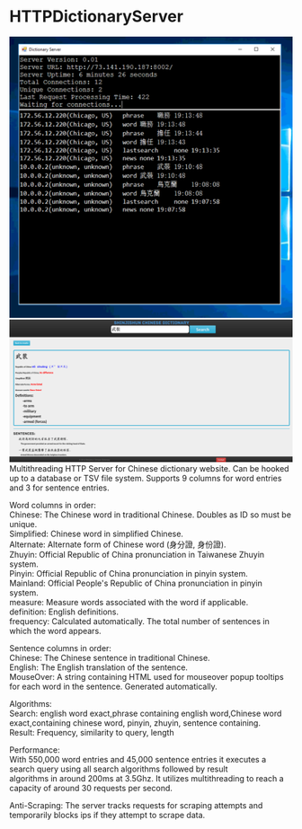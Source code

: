 # HTTPDictionaryServer
![Screenshot](/testscreen.png?raw=true "Optional Title")
![Screenshot](/testscreen02.png?raw=true "Optional Title")
Multithreading HTTP Server for Chinese dictionary website. Can be hooked up to a database or TSV file system. 
Supports 9 columns for word entries and 3 for sentence entries. 

Word columns in order:  
Chinese:  The Chinese word in traditional Chinese. Doubles as ID so must be unique.  
Simplified: Chinese word in simplified Chinese.  
Alternate: Alternate form of Chinese word (身分證, 身份證).  
Zhuyin: Official Republic of China pronunciation in Taiwanese Zhuyin system.  
Pinyin: Official Republic of China pronunciation in pinyin system.  
Mainland: Official People's Republic of China pronunciation in pinyin system.  
measure:  Measure words associated with the word if applicable.  
definition: English definitions.  
frequency: Calculated automatically. The total number of sentences in which the word appears.  
  
Sentence columns in order:  
Chinese: The Chinese sentence in traditional Chinese.  
English: The English translation of the sentence.  
MouseOver: A string containing HTML used for mouseover popup tooltips for each word in the sentence. Generated automatically.  

Algorithms:  
Search: english word exact,phrase containing english word,Chinese word exact,containing chinese word, pinyin, zhuyin, sentence containing.  
Result: Frequency, similarity to query, length  

Performance:  
With 550,000 word entries and 45,000 sentence entries it executes a search query using all search algorithms followed by result  
algorithms in around 200ms at 3.5Ghz. It utilizes multithreading to reach a capacity of around 30 requests per second.  
  
Anti-Scraping:
The server tracks requests for scraping attempts and temporarily blocks ips if they attempt to scrape data.

